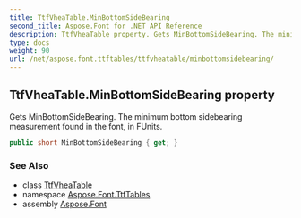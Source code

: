 ```yaml
---
title: TtfVheaTable.MinBottomSideBearing
second_title: Aspose.Font for .NET API Reference
description: TtfVheaTable property. Gets MinBottomSideBearing. The minimum bottom sidebearing measurement found in the font in FUnits
type: docs
weight: 90
url: /net/aspose.font.ttftables/ttfvheatable/minbottomsidebearing/
---
```

## TtfVheaTable.MinBottomSideBearing property

Gets MinBottomSideBearing. The minimum bottom sidebearing measurement found in the font, in FUnits.

```csharp
public short MinBottomSideBearing { get; }
```

### See Also

* class [TtfVheaTable](../)
* namespace [Aspose.Font.TtfTables](../../ttfvheatable/)
* assembly [Aspose.Font](../../../)


